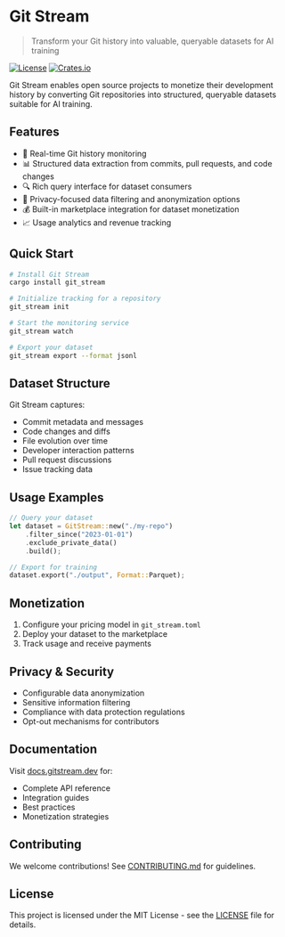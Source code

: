 # Git Stream

> Transform your Git history into valuable, queryable datasets for AI training

[![License](https://img.shields.io/badge/license-MIT-blue.svg)](LICENSE)
[![Crates.io](https://img.shields.io/crates/v/git_stream.svg)](https://crates.io/crates/git_stream)

Git Stream enables open source projects to monetize their development history by converting Git repositories into structured, queryable datasets suitable for AI training.

## Features

- 🔄 Real-time Git history monitoring
- 📊 Structured data extraction from commits, pull requests, and code changes
- 🔍 Rich query interface for dataset consumers
- 🔐 Privacy-focused data filtering and anonymization options
- 💰 Built-in marketplace integration for dataset monetization
- 📈 Usage analytics and revenue tracking

## Quick Start

```bash
# Install Git Stream
cargo install git_stream

# Initialize tracking for a repository
git_stream init

# Start the monitoring service
git_stream watch

# Export your dataset
git_stream export --format jsonl
```

## Dataset Structure

Git Stream captures:
- Commit metadata and messages
- Code changes and diffs
- File evolution over time
- Developer interaction patterns
- Pull request discussions
- Issue tracking data

## Usage Examples

```rust
// Query your dataset
let dataset = GitStream::new("./my-repo")
    .filter_since("2023-01-01")
    .exclude_private_data()
    .build();

// Export for training
dataset.export("./output", Format::Parquet);
```

## Monetization

1. Configure your pricing model in `git_stream.toml`
2. Deploy your dataset to the marketplace
3. Track usage and receive payments

## Privacy & Security

- Configurable data anonymization
- Sensitive information filtering
- Compliance with data protection regulations
- Opt-out mechanisms for contributors

## Documentation

Visit [docs.gitstream.dev](https://docs.gitstream.dev) for:
- Complete API reference
- Integration guides
- Best practices
- Monetization strategies

## Contributing

We welcome contributions! See [CONTRIBUTING.md](CONTRIBUTING.md) for guidelines.

## License

This project is licensed under the MIT License - see the [LICENSE](LICENSE) file for details.
